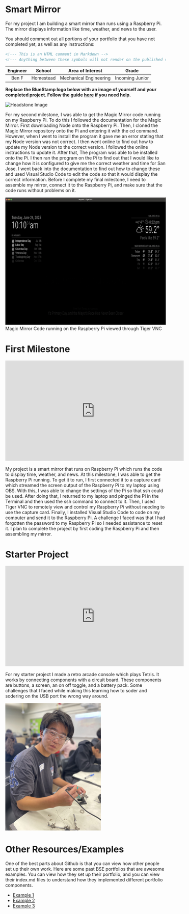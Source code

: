 # Smart Mirror
For my project I am building a smart mirror than runs using a Raspberry Pi. The mirror displays information like time, weather, and news to the user.

You should comment out all portions of your portfolio that you have not completed yet, as well as any instructions:
```HTML 
<!--- This is an HTML comment in Markdown -->
<!--- Anything between these symbols will not render on the published site -->
```

| **Engineer** | **School** | **Area of Interest** | **Grade** |
|:--:|:--:|:--:|:--:|
| Ben F | Homestead | Mechanical Engineering | Incoming Junior

**Replace the BlueStamp logo below with an image of yourself and your completed project. Follow the guide [here](https://tomcam.github.io/least-github-pages/adding-images-github-pages-site.html) if you need help.**

![Headstone Image](logo.svg)
  

<!--- # Final Milestone

**Don't forget to replace the text below with the embedding for your milestone video. Go to Youtube, click Share -> Embed, and copy and paste the code to replace what's below.**

<iframe width="560" height="315" src="https://www.youtube.com/embed/F7M7imOVGug" title="YouTube video player" frameborder="0" allow="accelerometer; autoplay; clipboard-write; encrypted-media; gyroscope; picture-in-picture; web-share" allowfullscreen></iframe>

For your final milestone, explain the outcome of your project. Key details to include are:
- What you've accomplished since your previous milestone
- What your biggest challenges and triumphs were at BSE
- A summary of key topics you learned about
- What you hope to learn in the future after everything you've learned at BSE

*Not there yet*

# Second Milestone

**Don't forget to replace the text below with the embedding for your milestone video. Go to Youtube, click Share -> Embed, and copy and paste the code to replace what's below.**

<iframe width="560" height="315" src="https://www.youtube.com/embed/y3VAmNlER5Y" title="YouTube video player" frameborder="0" allow="accelerometer; autoplay; clipboard-write; encrypted-media; gyroscope; picture-in-picture; web-share" allowfullscreen></iframe>-->

For my second milestone, I was able to get the Magic Mirror code running on my Raspberry Pi. To do this I followed the documentation for the Magic Mirror. First downloading Node onto the Raspberry Pi. Then, I cloned the Magic Mirror repository onto the Pi and entering it with the cd command. However, when I went to install the program it gave me an error stating that my Node version was not correct. I then went online to find out how to update my Node version to the correct version. I followed the online instructions to update it. After that, The program was able to be installed onto the Pi. I then ran the program on the Pi to find out that I would like to change how it is configured to give me the correct weather and time for San Jose. I went back into the documentation to find out how to change these and used Visual Studio Code to edit the code so that it would display the correct information. Before I complete my final milestone, I need to assemble my mirror, connect it to the Raspberry Pi, and make sure that the code runs without problems on it.

<img src="Capture3.png" width="680" height="400">
Magic Mirror Code running on the Raspberry Pi viewed through Tiger VNC


# First Milestone

<iframe width="560" height="315" src="https://www.youtube.com/embed/lR03E-XPhus?si=wNX5nMR3U7F3m0Tk" title="YouTube video player" frameborder="0" allow="accelerometer; autoplay; clipboard-write; encrypted-media; gyroscope; picture-in-picture; web-share" referrerpolicy="strict-origin-when-cross-origin" allowfullscreen></iframe>

My project is a smart mirror that runs on Raspberry Pi which runs the code to display time, weather, and news. At this milestone, I was able to get the Raspberry Pi running. To get it to run, I first connected it to a capture card which streamed the screen output of the Raspberry Pi to my laptop using OBS. With this, I was able to change the settings of the Pi so that ssh could be used. After doing that, I returned to my laptop and pinged the Pi in the Terminal and then used the ssh command to connect to it. Then, I used Tiger VNC to remotely view and control my Raspberry Pi without needing to use the capture card. Finally, I installed Visual Studio Code to code on my computer and send it to the Raspberry Pi. A challenge I faced was that I had forgotten the password to my Raspberry Pi so I needed assistance to reset it. I plan to complete the project by first coding the Raspberry Pi and then assembling my mirror.

<!---# Schematics 
Here's where you'll put images of your schematics. [Tinkercad](https://www.tinkercad.com/blog/official-guide-to-tinkercad-circuits) and [Fritzing](https://fritzing.org/learning/) are both great resoruces to create professional schematic diagrams, though BSE recommends Tinkercad becuase it can be done easily and for free in the browser.

# Code
Here's where you'll put your code. The syntax below places it into a block of code. Follow the guide [here]([url](https://www.markdownguide.org/extended-syntax/)) to learn how to customize it to your project needs. 

```c++
void setup() {
  // put your setup code here, to run once:
  Serial.begin(9600);
  Serial.println("Hello World!");
}

void loop() {
  // put your main code here, to run repeatedly:

}
```

# Bill of Materials
Here's where you'll list the parts in your project. To add more rows, just copy and paste the example rows below.
Don't forget to place the link of where to buy each component inside the quotation marks in the corresponding row after href =. Follow the guide [here]([url](https://www.markdownguide.org/extended-syntax/)) to learn how to customize this to your project needs. 

| **Part** | **Note** | **Price** | **Link** |
|:--:|:--:|:--:|:--:|
| Item Name | What the item is used for | $Price | <a href="https://www.amazon.com/Arduino-A000066-ARDUINO-UNO-R3/dp/B008GRTSV6/"> Link </a> |
| Item Name | What the item is used for | $Price | <a href="https://www.amazon.com/Arduino-A000066-ARDUINO-UNO-R3/dp/B008GRTSV6/"> Link </a> |
| Item Name | What the item is used for | $Price | <a href="https://www.amazon.com/Arduino-A000066-ARDUINO-UNO-R3/dp/B008GRTSV6/"> Link </a> |

To watch the BSE tutorial on how to create a portfolio, click here.-->

# Starter Project

<iframe width="560" height="315" src="https://www.youtube.com/embed/HlC0FD95Rxc?si=TMSMpwka0znPHmGE" title="YouTube video player" frameborder="0" allow="accelerometer; autoplay; clipboard-write; encrypted-media; gyroscope; picture-in-picture; web-share" referrerpolicy="strict-origin-when-cross-origin" allowfullscreen></iframe>

For my starter project I made a retro arcade console which plays Tetris. It works by connecting components with a circuit board. These components are buttons, a screen, an on off toggle, and a battery pack. Some challenges that I faced while making this learning how to soder and sodering on the USB port the wrong way around.

<img src="BenF.jpg" width="300" height="400">


# Other Resources/Examples
One of the best parts about Github is that you can view how other people set up their own work. Here are some past BSE portfolios that are awesome examples. You can view how they set up their portfolio, and you can view their index.md files to understand how they implemented different portfolio components.
- [Example 1](https://trashytuber.github.io/YimingJiaBlueStamp/)
- [Example 2](https://sviatil0.github.io/Sviatoslav_BSE/)
- [Example 3](https://arneshkumar.github.io/arneshbluestamp/)

